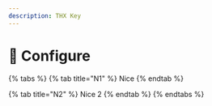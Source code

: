 ```yaml
---
description: THX Key
---
```


# 👏 Configure

{% tabs %}
{% tab title="N1" %}
Nice
{% endtab %}

{% tab title="N2" %}
Nice 2
{% endtab %}
{% endtabs %}
